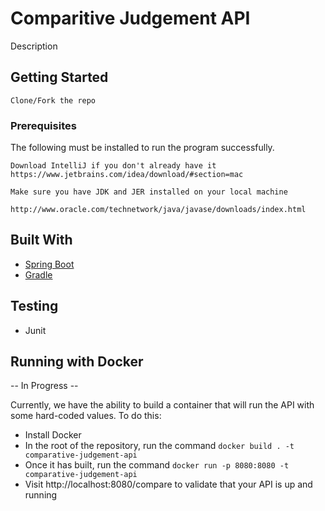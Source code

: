 # Comparitive Judgement API
Description

## Getting Started

```
Clone/Fork the repo
```

### Prerequisites

The following must be installed to run the program successfully.

```
Download IntelliJ if you don't already have it
https://www.jetbrains.com/idea/download/#section=mac
```

```
Make sure you have JDK and JER installed on your local machine

http://www.oracle.com/technetwork/java/javase/downloads/index.html
```

## Built With

* [Spring Boot](https://projects.spring.io/spring-boot/)
* [Gradle](https://gradle.org/docs/)


## Testing

* Junit

## Running with Docker
-- In Progress --

Currently, we have the ability to build a container that will run the API with some hard-coded values. To do this:

- Install Docker
- In the root of the repository, run the command `docker build . -t comparative-judgement-api`
- Once it has built, run the command `docker run -p 8080:8080 -t comparative-judgement-api`
- Visit http://localhost:8080/compare to validate that your API is up and running

####

